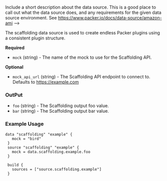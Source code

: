   Include a short description about the data source. This is a good place
  to call out what the data source does, and any requirements for the given
  data source environment. See https://www.packer.io/docs/data-source/amazon-ami
-->

The scaffolding data source is used to create endless Packer plugins using
a consistent plugin structure.


<!-- Data source Configuration Fields -->

**Required**

- `mock` (string) - The name of the mock to use for the Scaffolding API.


<!--
  Optional Configuration Fields

  Configuration options that are not required or have reasonable defaults
  should be listed under the optionals section. Defaults values should be
  noted in the description of the field
-->

**Optional**

- `mock_api_url` (string) - The Scaffolding API endpoint to connect to.
  Defaults to https://example.com



<!--
  A basic example on the usage of the data source. Multiple examples
  can be provided to highlight various build configurations.

-->

### OutPut

- `foo` (string) - The Scaffolding output foo value.
- `bar` (string) - The Scaffolding output bar value.

<!--
  A basic example on the usage of the data source. Multiple examples
  can be provided to highlight various build configurations.

-->

### Example Usage


```hcl
data "scaffolding" "example" {
   mock = "bird"
 }
 source "scaffolding" "example" {
   mock = data.scaffolding.example.foo
 }

 build {
   sources = ["source.scaffolding.example"]
 }
```
